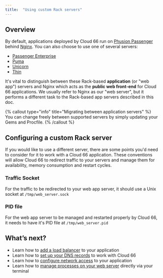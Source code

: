 ```yaml
---
title:  "Using custom Rack servers"
---
```


## Overview

By default, applications deployed by Cloud 66 run on [Phusion Passenger](https://www.phusionpassenger.com/) behind [Nginx](https://wiki.nginx.org/Main). You can also choose to use one of several servers:

- [Passenger Enterprise](/docs/build-and-config/passenger-enterprise)
- [Puma](/docs/build-and-config/puma-rack-server)
- [Unicorn](/docs/build-and-config/unicorn-rack-server)
- [Thin](/docs/build-and-config/thin-rack-server)

It's vital to distinguish between these Rack-based **application**  (or "web app") servers and Nginx which acts as the **public web front-end** for Cloud 66 applications. We usually refer to Nginx as our "web server", but it performs a different task to the Rack-based app servers described in this doc.

{% callout type="info" title="Migrating between application servers" %}
You can change freely between supported servers by simply updating your Gems and Procfile.
{% /callout %}

## Configuring a custom Rack server

If you would like to use a different server, there are some points you'd need to consider for it to work with a Cloud 66 application. These conventions will allow Cloud 66 to redirect traffic to your servers and manage them for availability, memory consumption and restart cycles.

### Traffic Socket
For the traffic to be redirected to your web app server, it should use a Unix socket at `/tmp/web_server.sock`

### PID file
For the web app server to be managed and restarted properly by Cloud 66, it needs to have it's PID file at `/tmp/web_server.pid`

## What’s next?

* Learn how to [add a load balancer](/docs/load-balancers/load-balancer) to your application
* Learn how to [set up your DNS records](/docs/networking/configure-dns) to work with Cloud 66
* Learn how to [configure network access](/docs/networking/network-configuration) to your application
* Learn how to [manage processes on your web server](/docs/servers/systemd) directly via your terminal
